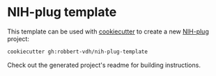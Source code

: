 # NIH-plug template

This template can be used with
[cookiecutter](https://github.com/cookiecutter/cookiecutter) to create a new
[NIH-plug](https://github.com/robbert-vdh/nih-plug) project:

```bash
cookiecutter gh:robbert-vdh/nih-plug-template
```

Check out the generated project's readme for building instructions.
